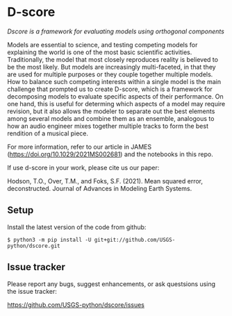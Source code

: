 D-score
=======
*Dscore is a framework for evaluating models using orthogonal components*

Models are essential to science, and testing competing models for explaining the world is one of the most basic scientific activities.
Traditionally, the model that most closely reproduces reality is believed to be the most likely.
But models are increasingly multi-faceted, in that they are used for multiple purposes or they couple together multiple models.
How to balance such competing interests within a single model is the main challenge that prompted us to create D-score,
which is a framework for decomposing models to evaluate specific aspects of their performance.
On one hand, this is useful for determing which aspects of a model may require revision,
but it also allows the modeler to separate out the best elements among several models and combine them as an ensemble,
analogous to how an audio engineer mixes together multiple tracks to form the best rendition of a musical piece.

For more information, refer to our article in JAMES (https://doi.org/10.1029/2021MS002681) and the notebooks in this repo.

If use d-score in your work, please cite us our paper:

Hodson, T.O., Over, T.M., and Foks, S.F. (2021). Mean squared error, deconstructed.
Journal of Advances in Modeling Earth Systems.


Setup
-----
Install the latest version of the code from github:

    $ python3 -m pip install -U git+git://github.com/USGS-python/dscore.git
    
    
Issue tracker
-------------
Please report any bugs, suggest enhancements, or ask questsions using the issue
tracker:

  https://github.com/USGS-python/dscore/issues

